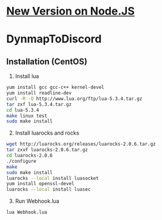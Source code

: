 # [New Version on Node.JS](https://github.com/Virenbar/DynmapToDiscordJS)

# DynmapToDiscord
## Installation (CentOS)
1. Install lua
```bash
yum install gcc gcc-c++ kernel-devel
yum install readline-dev
curl -R -O http://www.lua.org/ftp/lua-5.3.4.tar.gz
tar zxf lua-5.3.4.tar.gz
cd lua-5.3.4
make linux test
sudo make install
```
2. Install luarocks and rocks
```bash
wget http://luarocks.org/releases/luarocks-2.0.6.tar.gz     
tar zxvf luarocks-2.0.6.tar.gz                                              
cd luarocks-2.0.6                                                                
./configure                                                                           
make                                                                                   
sudo make install
luarocks --local install luasocket
yum install openssl-devel
luarocks --local install luasec
```
3. Run Webhook.lua
```bash
lua Webhook.lua
```
